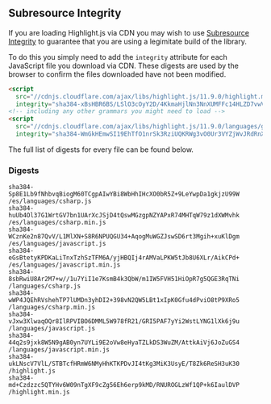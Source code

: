 ## Subresource Integrity

If you are loading Highlight.js via CDN you may wish to use [Subresource Integrity](https://developer.mozilla.org/en-US/docs/Web/Security/Subresource_Integrity) to guarantee that you are using a legimitate build of the library.

To do this you simply need to add the `integrity` attribute for each JavaScript file you download via CDN. These digests are used by the browser to confirm the files downloaded have not been modified.

```html
<script
  src="//cdnjs.cloudflare.com/ajax/libs/highlight.js/11.9.0/highlight.min.js"
  integrity="sha384-xBsHBR6BS/LSlO3cOyY2D/4KkmaHjlNn3NnXUMFFc14HLZD7vwVgS3+6U/WkHAra"></script>
<!-- including any other grammars you might need to load -->
<script
  src="//cdnjs.cloudflare.com/ajax/libs/highlight.js/11.9.0/languages/go.min.js"
  integrity="sha384-WmGkHEmwSI19EhTfO1nrSk3RziUQKRWg3vO0Ur3VYZjWvJRdRnX4/scQg+S2w1fI"></script>
```

The full list of digests for every file can be found below.

### Digests

```
sha384-Sp8E1Lb9fNhbvqBiogM60TCgpAIwYBi8WbHhIHcXO0bR5Z+9LeYwpDa1gkjzU99W /es/languages/csharp.js
sha384-huUb4Ol37G1WrtGV7bn1UArXcJSjD4tQswMGzgpNZYAPxR74MHTqW79z1dXWMvhk /es/languages/csharp.min.js
sha384-WCznKe2n87QvV/L1MlXN+S8R6NPUQGU34+AqogMuWGZJswSD6rt3Mgih+xuKlDgm /es/languages/javascript.js
sha384-eGsBtetyKPDKaLiTnxTzhSzTFM6A/yjHBQIj4rAMVaLPKW5tJb8U6XLr/AikCPd+ /es/languages/javascript.min.js
sha384-8sbRwiU8Ar2M7+w//1u7YiI1e7KsmB4k3QbW/m1IW5FVH51HiOpR7g5QGE3RqTNi /languages/csharp.js
sha384-wWP4JQEhRVshehTP7lUMDn3yhDI2+398vN2QW5LBt1xIpK0Gfu4dPviO8tP9XRo5 /languages/csharp.min.js
sha384-vJxw3XlwaqOQr8IlRPVIBO6DMML5W978fR21/GRI5PAF7yYi2WstLYNG1lXk6j9u /languages/javascript.js
sha384-44q2s9jxk8W5N9gAB0yn7UYLi9E2oVw8eHyaTZLkDS3WuZM/AttkAiVj6JoZuGS4 /languages/javascript.min.js
sha384-ukLNscV7VlL/STBTcfHRmW6NMyHhKTKPDvJI4tKg3MiK3UsyE/T8Zk6ReSH3uK30 /highlight.js
sha384-md+Czdzzc5QTYHv6W09nTgXF9cZg56Eh6erp9kMD/RNUROGLzWf1QP+k6IaulDVP /highlight.min.js
```

